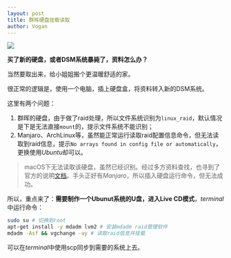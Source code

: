 ```yaml
---
layout: post
title: 群晖硬盘挂载读取
author: Vogan
---
```


![](https://ae01.alicdn.com/kf/H79e88ecdcd5141ec9cc0d25d3c42f2d6p.jpg)

**买了新的硬盘，或者DSM系统暴毙了，资料怎么办？**
<!--more-->

当然要取出来，给小姐姐搬个更温暖舒适的家。



很正常的逻辑是，使用一个电脑，插上硬盘盒，将资料转入新的DSM系统。

这里有两个问题：

1. 群晖的硬盘，由于做了raid处理，所以文件系统识别为`linux_raid`，默认情况是下是无法直接`mount`的，提示文件系统不能识别；
2. Manjaro、ArchLinux等，虽然能正常运行读取raid配置信息命令，但无法读取到raid信息，提示`No arrays found in config file or automatically`，更换使用*Ubuntu*却可以。

>  macOS下无法读取该硬盘，虽然已经识别。经过多方资料查找，也寻到了官方的说明[文档](https://www.synology.com/zh-cn/knowledgebase/DSM/tutorial/Storage/How_can_I_recover_data_from_my_DiskStation_using_a_PC)。手头正好有*Manjaro*，所以插入硬盘运行命令，但无法成功。

所以，重点来了：**需要制作一个Ubunut系统的U盘，进入Live CD模式**，*terminal*中运行命令：

```bash
sudo su # 切换到root
apt-get install -y mdadm lvm2 # 安装mdadm raid管理软件
mdadm -Asf && vgchange -ay # 读取raid信息并挂载
```

可以在*terminal*中使用scp同步到需要的系统上去。

